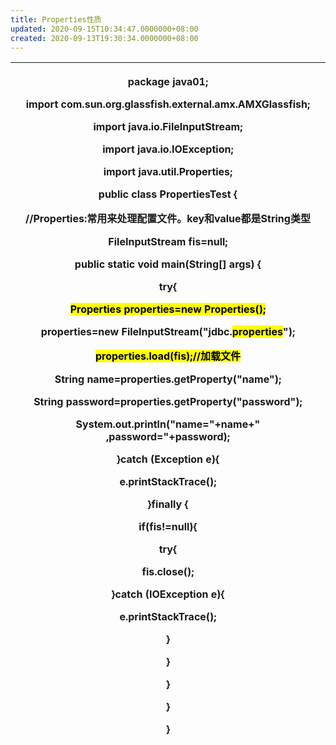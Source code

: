 ```yaml
---
title: Properties性质
updated: 2020-09-15T10:34:47.0000000+08:00
created: 2020-09-13T19:30:34.0000000+08:00
---
```


<table>
<colgroup>
<col style="width: 100%" />
</colgroup>
<thead>
<tr class="header">
<th><p><strong>package java01;</strong></p>
<p></p>
<p><strong>import com.sun.org.glassfish.external.amx.AMXGlassfish;</strong></p>
<p></p>
<p><strong>import java.io.FileInputStream;</strong></p>
<p><strong>import java.io.IOException;</strong></p>
<p><strong>import java.util.Properties;</strong></p>
<p></p>
<p><strong>public class PropertiesTest {</strong></p>
<p><strong>//Properties:常用来处理配置文件。key和value都是String类型</strong></p>
<p><strong>FileInputStream fis=null;</strong></p>
<p><strong>public static void main(String[] args) {</strong></p>
<p><strong>try{</strong></p>
<p><strong><mark>Properties properties=new Properties();</mark></strong></p>
<p><strong>properties=new FileInputStream("jdbc.<mark>properties</mark>");</strong></p>
<p><strong><mark>properties.load(fis);//加载文件</mark></strong></p>
<p></p>
<p><strong>String name=properties.getProperty("name");</strong></p>
<p><strong>String password=properties.getProperty("password");</strong></p>
<p></p>
<p><strong>System.out.println("name="+name+" ,password="+password);</strong></p>
<p><strong>}catch (Exception e){</strong></p>
<p><strong>e.printStackTrace();</strong></p>
<p><strong>}finally {</strong></p>
<p><strong>if(fis!=null){</strong></p>
<p><strong>try{</strong></p>
<p><strong>fis.close();</strong></p>
<p><strong>}catch (IOException e){</strong></p>
<p><strong>e.printStackTrace();</strong></p>
<p><strong>}</strong></p>
<p><strong>}</strong></p>
<p><strong>}</strong></p>
<p><strong>}</strong></p>
<p><strong>}</strong></p></th>
</tr>
</thead>
<tbody>
</tbody>
</table>
